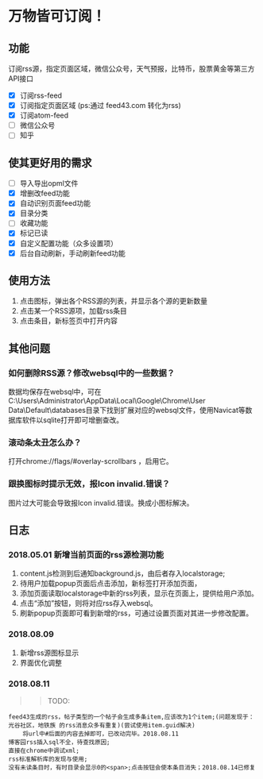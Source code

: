 # 万物皆可订阅！

## 功能

订阅rss源，指定页面区域，微信公众号，天气预报，比特币，股票黄金等第三方API接口

- [x] 订阅rss-feed
- [x] 订阅指定页面区域 (ps:通过 feed43.com 转化为rss)
- [x] 订阅atom-feed
- [ ] 微信公众号
- [ ] 知乎

## 使其更好用的需求

- [ ] 导入导出opml文件
- [x] 增删改feed功能
- [x] 自动识别页面feed功能
- [x] 目录分类
- [ ] 收藏功能
- [x] 标记已读
- [x] 自定义配置功能（众多设置项）
- [x] 后台自动刷新，手动刷新feed功能

## 使用方法

1. 点击图标，弹出各个RSS源的列表，并显示各个源的更新数量
2. 点击某一个RSS源项，加载rss条目
3. 点击条目，新标签页中打开内容

## 其他问题

### 如何删除RSS源？修改websql中的一些数据？

数据均保存在websql中，可在C:\Users\Administrator\AppData\Local\Google\Chrome\User Data\Default\databases目录下找到扩展对应的websql文件，使用Navicat等数据库软件以sqlite打开即可增删查改。

### 滚动条太丑怎么办？

打开chrome://flags/#overlay-scrollbars ，启用它。

### 跟换图标时提示无效，报Icon invalid.错误？

图片过大可能会导致报Icon invalid.错误。换成小图标解决。

## 日志

### 2018.05.01 新增当前页面的rss源检测功能

1. content.js检测到后通知background.js，由后者存入localstorage;
2. 待用户加载popup页面后点击添加，新标签打开添加页面，
3. 添加页面读取localstorage中新的rss列表，显示在页面上，提供给用户添加。
4. 点击“添加”按钮，则将对应rss存入websql。
5. 刷新popup页面即可看到新增的rss，可通过设置页面对其进一步修改配置。

### 2018.08.09

1. 新增rss源图标显示
2. 界面优化调整

### 2018.08.11

>>TODO:

    feed43生成的rss，帖子类型的一个帖子会生成多条item,应该改为1个item;(问题发现于：光谷社区，地铁族 的rss消息众多有重复)(尝试使用item.guid解决)
        将url中#后面的内容去掉即可，已改动完毕。2018.08.11
    博客园rss插入sql不全，待查找原因;
    直接在chrome中调试xml;
    rss标准解析库的发现与使用;
    没有未读条目时，有时目录会显示0的<span>;点击按钮会使本条目消失；2018.08.14已修复
